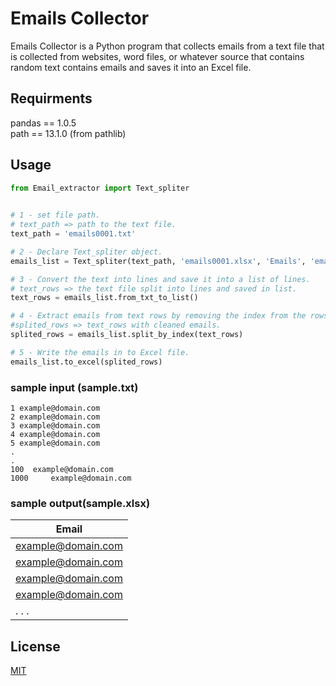 # Emails Collector

Emails Collector is a Python program that collects emails from a text file that is collected from websites, word files, or whatever source that contains random text contains emails and saves it into an Excel file.

## Requirments 
pandas == 1.0.5\
path == 13.1.0 (from pathlib)

## Usage
```python
from Email_extractor import Text_spliter
 

# 1 - set file path.
# text_path => path to the text file.
text_path = 'emails0001.txt' 

# 2 - Declare Text_spliter object.
emails_list = Text_spliter(text_path, 'emails0001.xlsx', 'Emails', 'email')

# 3 - Convert the text into lines and save it into a list of lines.
# text_rows => the text file split into lines and saved in list.
text_rows = emails_list.from_txt_to_list()

# 4 - Extract emails from text rows by removing the index from the rows.
#splited_rows => text_rows with cleaned emails.
splited_rows = emails_list.split_by_index(text_rows)

# 5 - Write the emails in to Excel file.
emails_list.to_excel(splited_rows)
```
### sample input (sample.txt)
```text
1 example@domain.com
2 example@domain.com
3 example@domain.com
4 example@domain.com
5 example@domain.com
. 
.
100  example@domain.com
1000     example@domain.com
```
### sample output(sample.xlsx)

|Email             |
|------------------|             
|example@domain.com|
|example@domain.com|
|example@domain.com|
|example@domain.com|
|. . .             |


## License
[MIT](https://choosealicense.com/licenses/mit/)
